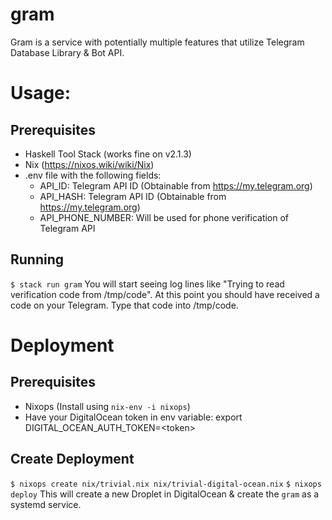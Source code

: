 # gram
Gram is a service with potentially multiple features that utilize Telegram Database Library & Bot API.

# Usage:
## Prerequisites
- Haskell Tool Stack (works fine on v2.1.3)
- Nix (https://nixos.wiki/wiki/Nix)
- .env file with the following fields:
  - API\_ID: Telegram API ID (Obtainable from https://my.telegram.org)
  - API\_HASH: Telegram API ID (Obtainable from https://my.telegram.org)
  - API\_PHONE\_NUMBER: Will be used for phone verification of Telegram API

## Running
`$ stack run gram`
You will start seeing log lines like "Trying to read verification code from /tmp/code".
At this point you should have received a code on your Telegram. Type that code into /tmp/code.

# Deployment
## Prerequisites
- Nixops (Install using `nix-env -i nixops`)
- Have your DigitalOcean token in env variable: export DIGITAL\_OCEAN\_AUTH\_TOKEN=\<token\>

## Create Deployment
`$ nixops create nix/trivial.nix nix/trivial-digital-ocean.nix`
`$ nixops deploy`
This will create a new Droplet in DigitalOcean & create the `gram` as a systemd service.
